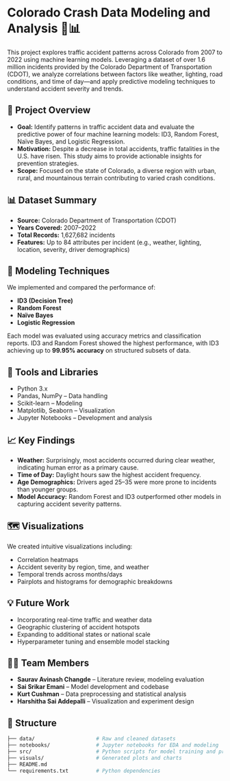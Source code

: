 # Colorado Crash Data Modeling and Analysis 🚗📊

This project explores traffic accident patterns across Colorado from 2007 to 2022 using machine learning models. Leveraging a dataset of over 1.6 million incidents provided by the Colorado Department of Transportation (CDOT), we analyze correlations between factors like weather, lighting, road conditions, and time of day—and apply predictive modeling techniques to understand accident severity and trends.

## 📌 Project Overview

- **Goal:** Identify patterns in traffic accident data and evaluate the predictive power of four machine learning models: ID3, Random Forest, Naïve Bayes, and Logistic Regression.
- **Motivation:** Despite a decrease in total accidents, traffic fatalities in the U.S. have risen. This study aims to provide actionable insights for prevention strategies.
- **Scope:** Focused on the state of Colorado, a diverse region with urban, rural, and mountainous terrain contributing to varied crash conditions.

## 📊 Dataset Summary

- **Source:** Colorado Department of Transportation (CDOT)
- **Years Covered:** 2007–2022
- **Total Records:** 1,627,682 incidents
- **Features:** Up to 84 attributes per incident (e.g., weather, lighting, location, severity, driver demographics)

## 🧠 Modeling Techniques

We implemented and compared the performance of:
- **ID3 (Decision Tree)**
- **Random Forest**
- **Naïve Bayes**
- **Logistic Regression**

Each model was evaluated using accuracy metrics and classification reports. ID3 and Random Forest showed the highest performance, with ID3 achieving up to **99.95% accuracy** on structured subsets of data.

## 🔧 Tools and Libraries

- Python 3.x
- Pandas, NumPy – Data handling
- Scikit-learn – Modeling
- Matplotlib, Seaborn – Visualization
- Jupyter Notebooks – Development and analysis

## 📈 Key Findings

- **Weather:** Surprisingly, most accidents occurred during clear weather, indicating human error as a primary cause.
- **Time of Day:** Daylight hours saw the highest accident frequency.
- **Age Demographics:** Drivers aged 25–35 were more prone to incidents than younger groups.
- **Model Accuracy:** Random Forest and ID3 outperformed other models in capturing accident severity patterns.

## 🗺️ Visualizations

We created intuitive visualizations including:
- Correlation heatmaps
- Accident severity by region, time, and weather
- Temporal trends across months/days
- Pairplots and histograms for demographic breakdowns

## 💡 Future Work

- Incorporating real-time traffic and weather data
- Geographic clustering of accident hotspots
- Expanding to additional states or national scale
- Hyperparameter tuning and ensemble model stacking

## 👨‍💻 Team Members

- **Saurav Avinash Changde** – Literature review, modeling evaluation  
- **Sai Srikar Emani** – Model development and codebase  
- **Kurt Cushman** – Data preprocessing and statistical analysis  
- **Harshitha Sai Addepalli** – Visualization and experiment design  

## 📁 Structure

```bash
├── data/                    # Raw and cleaned datasets
├── notebooks/               # Jupyter notebooks for EDA and modeling
├── src/                     # Python scripts for model training and preprocessing
├── visuals/                 # Generated plots and charts
├── README.md
└── requirements.txt         # Python dependencies
